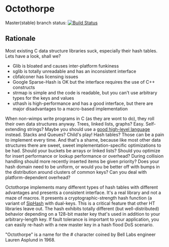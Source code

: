 Octothorpe
==========

Master(stable) branch status: [![Build Status](https://travis-ci.org/TravisWhitaker/Octothorpe.png)](https://travis-ci.org/TravisWhitaker/Octothorpe)

Rationale
---------
Most existing C data structure libraries suck, especially their hash tables. Lets have a look, shall we?

- Glib is bloated and causes inter-platform funkiness
- sglib is totally unreadable and has an inconsistent interface
- cbfalconer has licensing issues
- Google Sparse-Hash is OK but the interface requires the use of C++ constructs
- strmap is simple and the code is readable, but you can't use arbitrary types for the keys and values
- uthash is high-performance and has a good interface, but there are major disadvantages to a macro-based implementation

When non-wimps write programs in C (as they are wont to do), they roll their own data structures anyway. Trees, linked lists, graphs? Easy. Self-extending strings? Maybe you should use a [good high-level language](http://www.haskell.org/haskellwiki/Haskell) instead. Stacks and Queues? Child's play! Hash tables? Those can be a pain to implement every time. And that's a shame, because like most other data structures there are sweet, sweet implementation-specific optimizations to be had. Should your buckets be arrays or linked lists? Should you optimize for insert performance or lookup performance or overhead? During collision handling should more recently inserted items be given priority? Does your hash domain need to be uniform, or would you be better off with bumps in the distribution around clusters of common keys? Can you deal with platform-dependent overhead?

Octothorpe implements many different types of hash tables with different advantages and presents a consistent interface. It's a real library and not a maze of macros. It presents a cryptographic-strength hash function (a variant of [SipHash](https://131002.net/siphash/) with dual-keys. This is a critical feature that other HT libraries leave out. The hash exhibits totally different (but well-distributed) behavior depending on a 128-bit master key that's used in addition to your arbitrary-length key. If fault tolerance is important to your application, you can easily re-hash with a new master key in a hash flood DoS scenario.

"Octothorpe" is a name for the # character coined by Bell Labs engineer Lauren Asplund in 1968.
